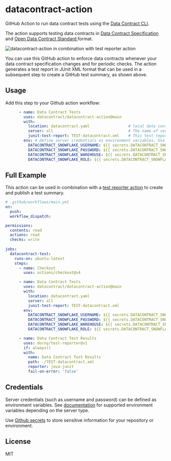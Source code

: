# datacontract-action

GitHub Action to run data contract tests using the [Data Contract CLI](https://github.com/datacontract/datacontract-cli).

The action supports testing data contracts in [Data Contract Specification](https://datacontract.com/) and [Open Data Contract Standard
](https://bitol-io.github.io/open-data-contract-standard/latest/) format.

![datacontract-action in combination with test reporter action](https://github.com/user-attachments/assets/50e7614b-aedd-4e90-9249-6fbfba718dfd)

You can use this GitHub action to enforce data contracts whenever your data contract specification changes and for periodic checks. The action generates a test report in JUnit XML format that can be used in a subsequent step to create a GitHub test summary, as shown above.


## Usage

Add this step to your Github action workflow:

```yaml
      - name: Data Contract Tests
        uses: datacontract/datacontract-action@main
        with:
          location: datacontract.yaml                 # local data contract file in workspace or remote URL
          server: all                                 # The name of server to test or all
          junit-test-report: TEST-datacontract.xml    # This test report can be used with a subsequent action to create a GitHub test summary.
        env: # Define server credentials as environment variables. Use Github Secrets for secure configuration.
          DATACONTRACT_SNOWFLAKE_USERNAME: ${{ secrets.DATACONTRACT_SNOWFLAKE_USERNAME }}
          DATACONTRACT_SNOWFLAKE_PASSWORD: ${{ secrets.DATACONTRACT_SNOWFLAKE_PASSWORD }}
          DATACONTRACT_SNOWFLAKE_WAREHOUSE: ${{ secrets.DATACONTRACT_SNOWFLAKE_WAREHOUSE }}
          DATACONTRACT_SNOWFLAKE_ROLE: ${{ secrets.DATACONTRACT_SNOWFLAKE_ROLE }}
```



## Full Example

This action can be used in combination with a [test reporter action](https://github.com/dorny/test-reporter) to create and publish a test summary.


```yaml
# .github/workflows/main.yml
on:
  push:
  workflow_dispatch:

permissions:
  contents: read
  actions: read
  checks: write
  
jobs:
  datacontract-test:
    runs-on: ubuntu-latest
    steps:
      - name: Checkout
        uses: actions/checkout@v4

      - name: Data Contract Tests
        uses: datacontract/datacontract-action@main
        with:
          location: datacontract.yaml
          server: all
          junit-test-report: TEST-datacontract.xml
        env:
          DATACONTRACT_SNOWFLAKE_USERNAME: ${{ secrets.DATACONTRACT_SNOWFLAKE_USERNAME }}
          DATACONTRACT_SNOWFLAKE_PASSWORD: ${{ secrets.DATACONTRACT_SNOWFLAKE_PASSWORD }}
          DATACONTRACT_SNOWFLAKE_WAREHOUSE: ${{ secrets.DATACONTRACT_SNOWFLAKE_WAREHOUSE }}
          DATACONTRACT_SNOWFLAKE_ROLE: ${{ secrets.DATACONTRACT_SNOWFLAKE_ROLE }}

      - name: Data Contract Test Results
        uses: dorny/test-reporter@v1
        if: always()
        with:
          name: Data Contract Test Results
          path: ./TEST-datacontract.xml
          reporter: java-junit
          fail-on-error: 'false'
```


## Credentials

Server credentials (such as username and password) can be defined as environment variables.
See [documentation](https://cli.datacontract.com/#test) for supported environment variables depending on the server type.

Use [Github secrets](https://docs.github.com/en/actions/security-for-github-actions/security-guides/using-secrets-in-github-actions) to store sensitive information for your repository or environment.


## License

MIT


